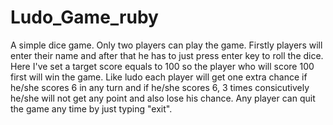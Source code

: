 # Ludo_Game_ruby

A simple dice game. Only two players can play the game. Firstly players will enter their name and after that he has to just press enter key to roll the dice. Here I've set a target score equals to 100 so the player who will score 100 first will win the game. Like ludo each player will get one extra chance if he/she scores 6 in any turn and if he/she scores 6, 3 times consicutively he/she will not get any point and also lose his chance. Any player can quit the game any time by just typing "exit". 

